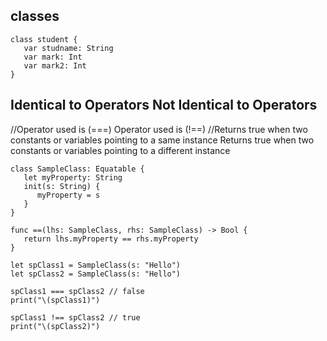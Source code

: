 ## classes

    class student {
       var studname: String
       var mark: Int 
       var mark2: Int 
    }




## Identical to Operators Not Identical to Operators

//Operator used is (===)	Operator used is (!==)
//Returns true when two constants or variables pointing to a same instance	Returns true when two constants or variables pointing to a different instance
 

    class SampleClass: Equatable {
       let myProperty: String
       init(s: String) {
          myProperty = s
       }
    }
    
    func ==(lhs: SampleClass, rhs: SampleClass) -> Bool {
       return lhs.myProperty == rhs.myProperty
    }
    
    let spClass1 = SampleClass(s: "Hello")
    let spClass2 = SampleClass(s: "Hello")
    
    spClass1 === spClass2 // false
    print("\(spClass1)")
    
    spClass1 !== spClass2 // true
    print("\(spClass2)")
